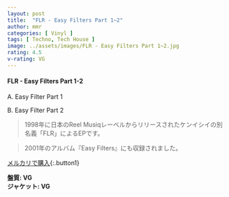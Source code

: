 ```yaml
---
layout: post
title:  "FLR - Easy Filters Part 1~2"
author: mmr
categories: [ Vinyl ]
tags: [ Techno, Tech House ]
image: ../assets/images/FLR - Easy Filters Part 1~2.jpg
rating: 4.5
v-rating: VG
---
```


#### FLR - Easy Filters Part 1-2

A. Easy Filter Part 1

B. Easy Filter Part 2

> 1998年に日本のReel Musiqレーベルからリリースされたケンイシイの別名義「FLR」によるEPです。

> 2001年のアルバム『Easy Filters』にも収録されました。


[メルカリで購入](https://jp.mercari.com/item/m66543107278){:.button1}


<div class="mt-4 mb-4 d-flex align-items-center">
<strong class="mr-1">盤質: VG</strong>
</div>
<div class="mt-4 mb-4 d-flex align-items-center">
<strong class="mr-1">ジャケット: VG</strong>
</div>